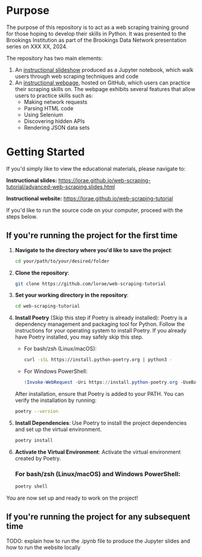 # Purpose
The purpose of this repository is to act as a web scraping training ground for those hoping to develop their skills in Python. It was presented to the Brookings Institution as part of the Brookings Data Network presentation series on XXX XX, 2024.

The repository has two main elements: 
1. An [instructional slideshow](https://lorae.github.io/web-scraping-tutorial/advanced-web-scraping.slides.html) produced as a Jupyter notebook, which walk users through web scraping techniques and code
2. An [instructional webpage](https://lorae.github.io/web-scraping-tutorial/), hosted on GitHub, which users can practice their scraping skills on. The webpage exhibits several features that allow users to practice skills such as:
   - Making network requests
   - Parsing HTML code
   - Using Selenium
   - Discovering hidden APIs
   - Rendering JSON data sets

# Getting Started
If you'd simply like to view the educational materials, please navigate to:

**Instructional slides:** https://lorae.github.io/web-scraping-tutorial/advanced-web-scraping.slides.html

**Instructional website:** https://lorae.github.io/web-scraping-tutorial

If you'd like to run the source code on your computer, proceed with the steps below.

## If you're running the project for the first time

1. **Navigate to the directory where you'd like to save the project**:
    ```sh
    cd your/path/to/your/desired/folder
    ```

2. **Clone the repository**:
    ```sh
    git clone https://github.com/lorae/web-scraping-tutorial
    ```

3. **Set your working directory in the repository**:
    ```sh
    cd web-scraping-tutorial
    ```

4. **Install Poetry** (Skip this step if Poetry is already installed):
    Poetry is a dependency management and packaging tool for Python. Follow the instructions for your operating system to install Poetry. If you already have Poetry installed, you may safely skip this step.

    - For bash/zsh (Linux/macOS):
      ```sh
      curl -sSL https://install.python-poetry.org | python3 -
      ```

    - For Windows PowerShell:
      ```powershell
      (Invoke-WebRequest -Uri https://install.python-poetry.org -UseBasicParsing).Content | python -
      ```

    After installation, ensure that Poetry is added to your PATH. You can verify the installation by running:
   ```sh
   poetry --version
   ```

6. **Install Dependencies**:
    Use Poetry to install the project dependencies and set up the virtual environment.

    ```sh
    poetry install
    ```

7. **Activate the Virtual Environment**:
    Activate the virtual environment created by Poetry.

    ### For bash/zsh (Linux/macOS) and Windows PowerShell:
    
    ```sh
    poetry shell
    ```



You are now set up and ready to work on the project!

## If you're running the project for any subsequent time

TODO: explain how to run the .ipynb file to produce the Jupyter slides and how to run the website locally




